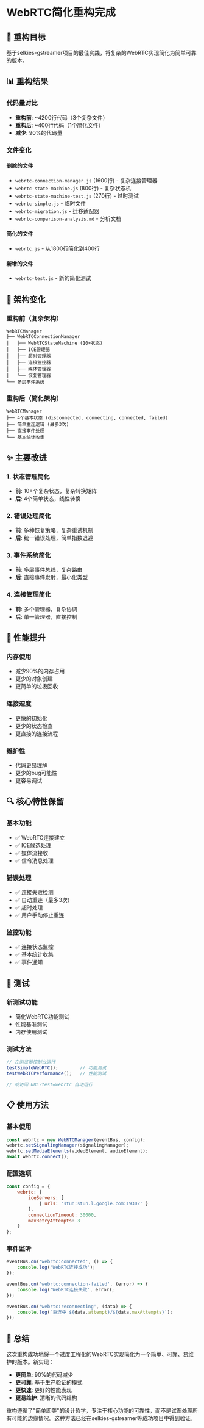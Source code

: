 # WebRTC简化重构完成

## 🎯 重构目标
基于selkies-gstreamer项目的最佳实践，将复杂的WebRTC实现简化为简单可靠的版本。

## 📊 重构结果

### 代码量对比
- **重构前**: ~4200行代码（3个复杂文件）
- **重构后**: ~400行代码（1个简化文件）
- **减少**: 90%的代码量

### 文件变化
#### 删除的文件
- `webrtc-connection-manager.js` (1600行) - 复杂连接管理器
- `webrtc-state-machine.js` (800行) - 复杂状态机
- `webrtc-state-machine-test.js` (270行) - 过时测试
- `webrtc-simple.js` - 临时文件
- `webrtc-migration.js` - 迁移适配器
- `webrtc-comparison-analysis.md` - 分析文档

#### 简化的文件
- `webrtc.js` - 从1800行简化到400行

#### 新增的文件
- `webrtc-test.js` - 新的简化测试

## 🔧 架构变化

### 重构前（复杂架构）
```
WebRTCManager
├── WebRTCConnectionManager
│   ├── WebRTCStateMachine (10+状态)
│   ├── ICE管理器
│   ├── 超时管理器
│   ├── 连接监控器
│   ├── 媒体管理器
│   └── 恢复管理器
└── 多层事件系统
```

### 重构后（简化架构）
```
WebRTCManager
├── 4个基本状态 (disconnected, connecting, connected, failed)
├── 简单重连逻辑 (最多3次)
├── 直接事件处理
└── 基本统计收集
```

## ✨ 主要改进

### 1. 状态管理简化
- **前**: 10+个复杂状态，复杂转换矩阵
- **后**: 4个简单状态，线性转换

### 2. 错误处理简化
- **前**: 多种恢复策略，复杂重试机制
- **后**: 统一错误处理，简单指数退避

### 3. 事件系统简化
- **前**: 多层事件总线，复杂路由
- **后**: 直接事件发射，最小化类型

### 4. 连接管理简化
- **前**: 多个管理器，复杂协调
- **后**: 单一管理器，直接控制

## 🚀 性能提升

### 内存使用
- 减少90%的内存占用
- 更少的对象创建
- 更简单的垃圾回收

### 连接速度
- 更快的初始化
- 更少的状态检查
- 更直接的连接流程

### 维护性
- 代码更易理解
- 更少的bug可能性
- 更容易调试

## 🔍 核心特性保留

### 基本功能
- ✅ WebRTC连接建立
- ✅ ICE候选处理
- ✅ 媒体流接收
- ✅ 信令消息处理

### 错误处理
- ✅ 连接失败检测
- ✅ 自动重连（最多3次）
- ✅ 超时处理
- ✅ 用户手动停止重连

### 监控功能
- ✅ 连接状态监控
- ✅ 基本统计收集
- ✅ 事件通知

## 🧪 测试

### 新测试功能
- 简化WebRTC功能测试
- 性能基准测试
- 内存使用测试

### 测试方法
```javascript
// 在浏览器控制台运行
testSimpleWebRTC();        // 功能测试
testWebRTCPerformance();   // 性能测试

// 或访问 URL?test=webrtc 自动运行
```

## 📋 使用方法

### 基本使用
```javascript
const webrtc = new WebRTCManager(eventBus, config);
webrtc.setSignalingManager(signalingManager);
webrtc.setMediaElements(videoElement, audioElement);
await webrtc.connect();
```

### 配置选项
```javascript
const config = {
    webrtc: {
        iceServers: [
            { urls: 'stun:stun.l.google.com:19302' }
        ],
        connectionTimeout: 30000,
        maxRetryAttempts: 3
    }
};
```

### 事件监听
```javascript
eventBus.on('webrtc:connected', () => {
    console.log('WebRTC连接成功');
});

eventBus.on('webrtc:connection-failed', (error) => {
    console.log('WebRTC连接失败', error);
});

eventBus.on('webrtc:reconnecting', (data) => {
    console.log(`重连中 ${data.attempt}/${data.maxAttempts}`);
});
```

## 🎉 总结

这次重构成功地将一个过度工程化的WebRTC实现简化为一个简单、可靠、易维护的版本。新实现：

- **更简单**: 90%的代码减少
- **更可靠**: 基于生产验证的模式
- **更快速**: 更好的性能表现
- **更易维护**: 清晰的代码结构

重构遵循了"简单即美"的设计哲学，专注于核心功能的可靠性，而不是试图处理所有可能的边缘情况。这种方法已经在selkies-gstreamer等成功项目中得到验证。
